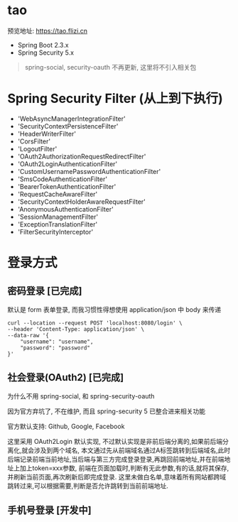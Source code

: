 # tao

预览地址: https://tao.flizi.cn

- Spring Boot 2.3.x
- Spring Security 5.x

> spring-social, security-oauth 不再更新, 这里将不引入相关包

# Spring Security Filter (从上到下执行)

- 'WebAsyncManagerIntegrationFilter'
- 'SecurityContextPersistenceFilter'
- 'HeaderWriterFilter'
- 'CorsFilter'
- 'LogoutFilter'
- 'OAuth2AuthorizationRequestRedirectFilter'
- 'OAuth2LoginAuthenticationFilter'
- 'CustomUsernamePasswordAuthenticationFilter'
- 'SmsCodeAuthenticationFilter'
- 'BearerTokenAuthenticationFilter'
- 'RequestCacheAwareFilter'
- 'SecurityContextHolderAwareRequestFilter'
- 'AnonymousAuthenticationFilter'
- 'SessionManagementFilter'
- 'ExceptionTranslationFilter'
- 'FilterSecurityInterceptor'

# 登录方式

## 密码登录 [已完成]

默认是 form 表单登录, 而我习惯性得想使用 application/json 中 body 来传递

```shell
curl --location --request POST 'localhost:8080/login' \
--header 'Content-Type: application/json' \
--data-raw '{
    "username": "username",
    "password": "password"
}'
```

## 社会登录(OAuth2) [已完成]

为什么不用 spring-social, 和 spring-security-oauth 

因为官方弃坑了, 不在维护, 而且 spring-security 5 已整合进来相关功能

官方默认支持: Github, Google, Facebook

这里采用 OAuth2Login 默认实现, 不过默认实现是非前后端分离的,如果前后端分离化,就会涉及到两个域名, 本文通过先从前端域名通过A标签跳转到后端域名,此时后端记录前端当前地址,当后端与第三方完成登录登录,再跳回前端地址,并在前端地址上加上token=xxx参数, 前端在页面加载时,判断有无此参数,有的话,就将其保存,并刷新当前页面,再次刷新后即完成登录. 这里未做白名单,意味着所有网站都跨域跳转过来,可以根据需要,判断是否允许跳转到当前前端地址.

## 手机号登录 [开发中]